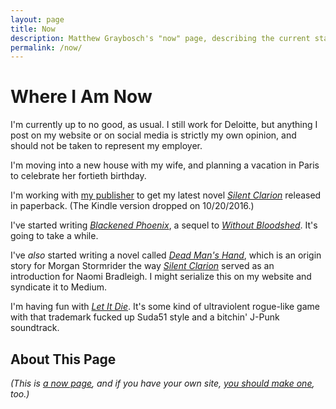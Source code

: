 ```yaml
---
layout: page
title: Now
description: Matthew Graybosch's "now" page, describing the current stage of his life.
permalink: /now/
---
```

# Where I Am Now

I'm currently up to no good, as usual. I still work for Deloitte, but anything I post on my website or on social media is strictly my own opinion, and should not be taken to represent my employer.

I'm moving into a new house with my wife, and planning a vacation in Paris to celebrate her fortieth birthday.

I'm working with [my publisher](http://www.curiosityquills.com) to get my latest novel [*Silent Clarion*](/stories/starbreaker/silent-clarion/) released in paperback. (The Kindle version dropped on 10/20/2016.)

I've started writing [*Blackened Phoenix*](/stories/starbreaker/blackened-phoenix/), a sequel to [*Without Bloodshed*](/stories/starbreaker/without-bloodshed/). It's going to take a while.

I've *also* started writing a novel called [*Dead Man's Hand*](/stories/starbreaker/dead-mans-hand/), which is an origin story for Morgan Stormrider the way [*Silent Clarion*](/stories/starbreaker/silent-clarion/) served as an introduction for Naomi Bradleigh. I might serialize this on my website and syndicate it to Medium.

I'm having fun with [*Let It Die*](https://letitdiethegame.com). It's some kind of ultraviolent rogue-like game with that trademark fucked up Suda51 style and a bitchin' J-Punk soundtrack.

## About This Page

*(This is [a now page](http://nownownow.com/about), and if you have your own site, [you should make one](http://nownownow.com/about), too.)*